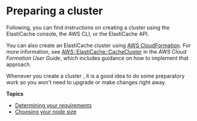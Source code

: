 # Preparing a cluster<a name="Clusters.Prepare"></a>

Following, you can find instructions on creating a cluster using the ElastiCache console, the AWS CLI, or the ElastiCache API\.

You can also create an ElastiCache cluster using [AWS CloudFormation](https://docs.aws.amazon.com/AWSCloudFormation/latest/UserGuide/Welcome.html)\. For more information, see [ AWS::ElastiCache::CacheCluster](https://docs.aws.amazon.com/AWSCloudFormation/latest/UserGuide/aws-properties-elasticache-cache-cluster.html) in the *AWS Cloud Formation User Guide*, which includes guidance on how to implement that approach\.

Whenever you create a cluster , it is a good idea to do some preparatory work so you won't need to upgrade or make changes right away\.

**Topics**
+ [Determining your requirements](cluster-create-determine-requirements.md)
+ [Choosing your node size](nodes-select-size.md)